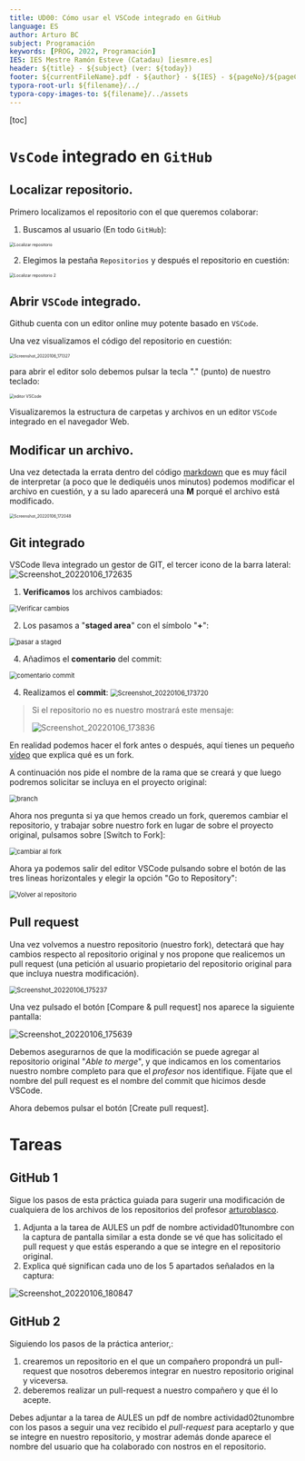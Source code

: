 ```yaml
---
title: UD00: Cómo usar el VSCode integrado en GitHub
language: ES
author: Arturo BC
subject: Programación
keywords: [PROG, 2022, Programación]
IES: IES Mestre Ramón Esteve (Catadau) [iesmre.es]
header: ${title} - ${subject} (ver: ${today})
footer: ${currentFileName}.pdf - ${author} - ${IES} - ${pageNo}/${pageCount}
typora-root-url: ${filename}/../
typora-copy-images-to: ${filename}/../assets
---
```

[toc]
# `VsCode` integrado en `GitHub`

## Localizar repositorio.

Primero localizamos el repositorio con el que queremos colaborar:

1. Buscamos al usuario (En todo `GitHub`):

<img src="assets/vscode_01_localizar_repositorio.png" alt="Localizar repositorio" style="zoom:50%;" />

2. Elegimos la pestaña `Repositorios` y después el repositorio en cuestión:

<img src="assets/vscode_02_localizar_repositorio.png" alt="Localizar repositorio 2" style="zoom:50%;" />



## Abrir `VSCode` integrado.

Github cuenta con un editor online muy potente basado en `VSCode`.

Una vez visualizamos el código del repositorio en cuestión:

<img src="assets/vscode_03_codigo.png" alt="Screenshot_20220106_171327" alt="Código" style="zoom:50%;" />

para abrir el editor solo debemos pulsar la tecla "." (punto) de nuestro teclado:

<img src="assets/vscode_05_vscode1.png" alt="editor VSCode" style="zoom:50%;" />

Visualizaremos la estructura de carpetas y archivos en un editor `VSCode` integrado en el navegador Web.



## Modificar un archivo.

Una vez detectada la errata dentro del código [markdown](https://markdown.es/) que es muy fácil de interpretar (a poco que le dediquéis unos minutos) podemos modificar el archivo en cuestión, y a su lado aparecerá una **M** porqué el archivo está modificado.

<img src="assets/vscode_06_vscode2.png" alt="Screenshot_20220106_172048" style="zoom:50%;" />



## Git integrado

VSCode lleva integrado un gestor de GIT, el tercer icono de la barra lateral: ![Screenshot_20220106_172635](assets/vscode_07_git.png)

1. **Verificamos** los archivos cambiados:
<img src="assets/vscode_07_git1.png" alt="Verificar cambios" style="zoom: 80%;" />

2. Los pasamos a "**staged area**" con el símbolo "**+**":
<img src="assets/vscode_07_git2.png" alt="pasar a staged" style="zoom:80%;" />

4. Añadimos el **comentario** del commit:
<img src="assets/vscode_07_git3.png" alt="comentario commit" style="zoom:80%;" />

4. Realizamos el **commit**:
    <img src="assets/vscode_07_git4.png" alt="Screenshot_20220106_173720" style="zoom:80%;" />

> Si el repositorio no es nuestro mostrará este mensaje:
>
> ![Screenshot_20220106_173836](assets/vscode_07_git5.png)

En realidad podemos hacer el fork antes o después, aquí tienes un pequeño [vídeo](https://www.youtube.com/watch?v=zyT0sl3-kxE) que explica qué es un fork.

A continuación nos pide el nombre de la rama que se creará y que luego podremos solicitar se incluya en el proyecto original:

<img src="assets/vscode_07_git6.png" alt="branch" style="zoom:80%;" />

Ahora nos pregunta si ya que hemos creado un fork, queremos cambiar el repositorio, y trabajar sobre nuestro fork en lugar de sobre el proyecto original, pulsamos sobre [Switch to Fork]:

<img src="assets/vscode_07_git7.png" alt="cambiar al fork" style="zoom:80%;" />

Ahora ya podemos salir del editor VSCode pulsando sobre el botón de las tres lineas horizontales y elegir la opción "Go to Repository":

<img src="assets/vscode_07_git8.png" alt="Volver al repositorio" style="zoom:80%;" />



## Pull request

Una vez volvemos a nuestro repositorio (nuestro fork), detectará que hay cambios respecto al repositorio original y nos propone que realicemos un pull request (una petición al usuario propietario del repositorio original para que incluya nuestra modificación).

<img src="assets/vscode_08_pullrequest.png" alt="Screenshot_20220106_175237" style="zoom:80%;" />

Una vez pulsado el botón [Compare & pull request] nos aparece la siguiente pantalla:

![Screenshot_20220106_175639](assets/vscode_09_pullrequest2.png)

Debemos asegurarnos de que la modificación se puede agregar al repositorio original "*Able to merge*", y que indicamos en los comentarios nuestro nombre completo para que el *profesor* nos identifique. Fíjate que el nombre del pull request es el nombre del commit que hicimos desde VSCode.

Ahora debemos pulsar el botón [Create pull request].

# Tareas

##  GitHub 1

Sigue los pasos de esta práctica guiada para sugerir una modificación de cualquiera de los archivos de los repositorios del profesor [arturoblasco](https://github.com/arturoblasco). 

<ol>
    <li>Adjunta a la tarea de AULES un pdf de nombre actividad01tunombre con la captura de pantalla similar a esta donde se vé que has solicitado el pull request y que estás esperando a que se integre en el repositorio original. </li>
    <li>Explica qué significan cada uno de los 5 apartados señalados en la captura:</li></ol>

![Screenshot_20220106_180847](assets/vscode_10_pullrequest3.png)



## GitHub 2

Siguiendo los pasos de la práctica anterior,:

<ol><li>crearemos un repositorio en el que un compañero propondrá un pull-request que nosotros deberemos integrar en nuestro repositorio original y viceversa. </li>
    <li>deberemos realizar un pull-request a nuestro compañero y que él lo acepte.</li></ol>

Debes adjuntar a la tarea de AULES un pdf de nombre actividad02tunombre con los pasos a seguir una vez recibido el *pull-request* para aceptarlo y que se integre en nuestro repositorio, y mostrar además donde aparece el nombre del usuario que ha colaborado con nostros en el repositorio.
